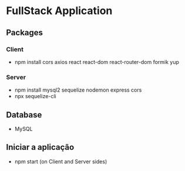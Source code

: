 # FullStack Application

## Packages

### Client
- npm install cors axios react react-dom react-router-dom formik yup

### Server
- npm install mysql2 sequelize nodemon express cors
- npx sequelize-cli
  
## Database
- MySQL

## Iniciar a aplicação
- npm start (on Client and Server sides)
